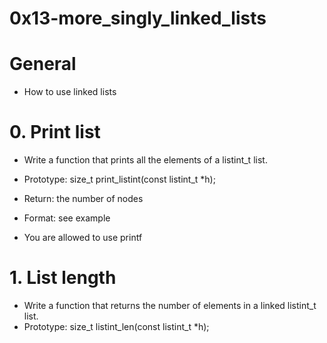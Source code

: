 # 0x13-more_singly_linked_lists
# General
* How to use linked lists

# 0. Print list
* Write a function that prints all the elements of a listint_t list.

* Prototype: size_t print_listint(const listint_t *h);
* Return: the number of nodes
* Format: see example
* You are allowed to use printf

# 1. List length
* Write a function that returns the number of elements in a linked listint_t list.
* Prototype: size_t listint_len(const listint_t *h);